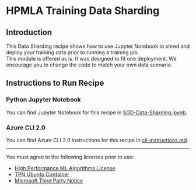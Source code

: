 # HPMLA Training Data Sharding

## Introduction
This Data Sharding recipe shows how to use Jupyter Notebook to shred and deploy your training data prior to running a training job.  
This module is offered as is.  It was designed to fit one deployment.  We encourage you to change the code to match your own data scenario.

## Instructions to Run Recipe

### Python Jupyter Notebook

You can find Jupyter Notebook for this recipe in [SGD-Data-Sharding.ipynb](./SGD-Data-Sharding.ipynb).

### Azure CLI 2.0

You can find Azure CLI 2.0 instructions for this recipe in [cli-instructions.md](./cli-instructions.md).

-----------------------------------------------------
You must agree to the following licenses prior to use:
* [High Performance ML Algorithms License](https://github.com/saeedmaleki/Distributed-Linear-Learner/blob/master/High%20Performance%20ML%20Algorithms%20-%20Standalone%20(free)%20Use%20Terms%20V2%20(06-06-18).txt)
* [TPN Ubuntu Container](https://github.com/saeedmaleki/Distributed-Linear-Learner/blob/master/TPN_Ubuntu%20Container_16-04-FINAL.txt)
* [Microsoft Third Party Notice](https://github.com/saeedmaleki/Distributed-Linear-Learner/blob/master/MicrosoftThirdPartyNotice.txt) 
